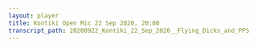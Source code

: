 ```yaml
---
layout: player
title: Kontiki Open Mic 22 Sep 2020, 20:00
transcript_path: 20200922_Kontiki_22_Sep_2020__Flying_Dicks_and_PPS
---
```


